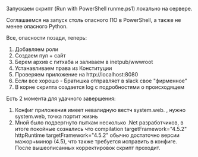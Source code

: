 Запускаем скрипт (Run with PowerShell runme.ps1) локально на сервере.

Соглашаемся на запуск столь опасного ПО в PowerShell, а также не менее опасного Python.

Все, опасности позади, теперь:

1. Добавляем роли
2. Создаем пул + сайт
3. Берем архив с гитхаба и заливаем в inetpub/wwwroot
4. Устанавливаем права из Конституции
5. Проверяем приложение на http://localhost:8080
6. Если все хорошо - Братишка отправляет в slack свое "фирменное"
7. В корне скрипта создается log с подробностями о происходящем

Есть 2 момента для удачного завершения:

1. Конфиг приложения имеет невалидную вестч system.web. , нужно system.web, точка портит жизнь
2. Мной было подвергнуто пыткам несколько .Net разработчиков, в итоге покойные сознались что compilation targetFramework="4.5.2"
httpRuntime targetFramework="4.5.2" обычно достаточно версии мажор+минор (4.5), что также требуется исправить в конфиге.
После вышеописанных корректировок скрипт проходит.
	

